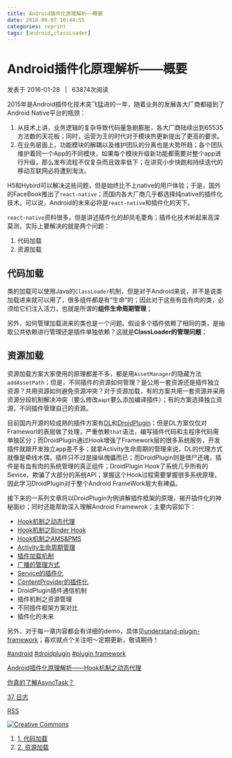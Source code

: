 ```yaml
---
title: Android插件化原理解析——概要
date: 2018-08-07 16:44:55
categories: reprint 
tags: [android,classLoader]
---
```


Android插件化原理解析——概要
==================

发表于 2016-01-28   |   63874次阅读

2015年是Android插件化技术突飞猛进的一年，随着业务的发展各大厂商都碰到了Android Native平台的瓶颈：

1.  从技术上讲，业务逻辑的复杂导致代码量急剧膨胀，各大厂商陆续出到65535方法数的天花板；同时，运营为王的时代对于模块热更新提出了更高的要求。
2.  在业务层面上，功能模块的解耦以及维护团队的分离也是大势所趋；各个团队维护着同一个App的不同模块，如果每个模块升级新功能都需要对整个app进行升级，那么发布流程不仅复杂而且效率低下；在讲究小步快跑和持续迭代的移动互联网必将遭到淘汰。

H5和Hybird可以解决这些问题，但是始终比不上native的用户体验；于是，国外的FaceBook推出了`react-native`；而国内各大厂商几乎都选择纯native的插件化技术。可以说，Android的未来必将是`react-native`和插件化的天下。

`react-native`资料很多，但是讲述插件化的却凤毛菱角；插件化技术听起来高深莫测，实际上要解决的就是两个问题：

1.  代码加载
2.  资源加载

代码加载
----

类的加载可以使用Java的`ClassLoader`机制，但是对于Android来说，并不是说类加载进来就可以用了，很多组件都是有“生命”的；因此对于这些有血有肉的类，必须给它们注入活力，也就是所谓的**组件生命周期管理**；

另外，如何管理加载进来的类也是一个问题。假设多个插件依赖了相同的类，是抽取公共依赖进行管理还是插件单独依赖？这就是**ClassLoader的管理问题**；

资源加载
----

资源加载方案大家使用的原理都差不多，都是用`AssetManager`的隐藏方法`addAssetPath`；但是，不同插件的资源如何管理？是公用一套资源还是插件独立资源？共用资源如何避免资源冲突？对于资源加载，有的方案共用一套资源并采用资源分段机制解决冲突（要么修改`aapt`要么添加编译插件）；有的方案选择独立资源，不同插件管理自己的资源。

目前国内开源的较成熟的插件方案有[DL](https://github.com/singwhatiwanna/dynamic-load-apk)和[DroidPlugin](https://github.com/Qihoo360/DroidPlugin)；但是DL方案仅仅对Frameworl的表层做了处理，严重依赖`that`语法，编写插件代码和主程序代码需单独区分；而DroidPlugin通过Hook增强了Framework层的很多系统服务，开发插件就跟开发独立app差不多；就拿Activity生命周期的管理来说，DL的代理方式就像是牵线木偶，插件只不过是操纵傀儡而已；而DroidPlugin则是借尸还魂，插件是有血有肉的系统管理的真正组件；DroidPlugin Hook了系统几乎所有的Sevice，欺骗了大部分的系统API；掌握这个Hook过程需要掌握很多系统原理，因此学习DroidPlugin对于整个Android FrameWork层大有裨益。

接下来的一系列文章将以DroidPlugin为例讲解插件框架的原理，揭开插件化的神秘面纱；同时还能帮助深入理解Android Framewrok；主要内容如下：

*   [Hook机制之动态代理](http://weishu.me/2016/01/28/understand-plugin-framework-proxy-hook/)
*   [Hook机制之Binder Hook](http://weishu.me/2016/02/16/understand-plugin-framework-binder-hook/)
*   [Hook机制之AMS&PMS](http://weishu.me/2016/03/07/understand-plugin-framework-ams-pms-hook/)
*   [Activity生命周期管理](http://weishu.me/2016/03/21/understand-plugin-framework-activity-management/)
*   [插件加载机制](http://weishu.me/2016/04/05/understand-plugin-framework-classloader/)
*   [广播的管理方式](http://weishu.me/2016/04/12/understand-plugin-framework-receiver/)
*   [Service的插件化](http://weishu.me/2016/05/11/understand-plugin-framework-service/)
*   [ContentProvider的插件化](http://weishu.me/2016/07/12/understand-plugin-framework-content-provider/)
*   DroidPlugin插件通信机制
*   插件机制之资源管理
*   不同插件框架方案对比
*   插件化的未来

另外，对于每一章内容都会有详细的demo，具体见[understand-plugin-framework](https://github.com/tiann/understand-plugin-framework)；喜欢就点个关注吧～定期更新，敬请期待！

[#android](/tags/android/) [#droidplugin](/tags/droidplugin/) [#plugin framework](/tags/plugin-framework/)

[Android插件化原理解析——Hook机制之动态代理](/2016/01/28/understand-plugin-framework-proxy-hook/)

[你真的了解AsyncTask？](/2016/01/18/dive-into-asynctask/)


[37 日志](/archives)



[RSS](/atom.xml)

 [![Creative Commons](/images/cc-by-nc-sa.svg)](http://creativecommons.org/licenses/by-nc-sa/4.0) 
1.  [1. 代码加载](#代码加载)
2.  [2. 资源加载](#资源加载)
